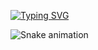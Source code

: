 <a href="https://git.io/typing-svg"><img src="https://readme-typing-svg.herokuapp.com?font=Fira+Code&pause=1000&center=true&width=435&lines=Hello%2C+I%60m+Daniil;Junior+Python+programmer" alt="Typing SVG" /></a>

![Snake animation](https://github.com/{{Nilandvi}}/{{Nilandvi}}/blob/output/github-contribution-grid-snake.svg)